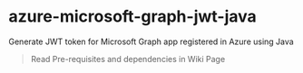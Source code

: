 # azure-microsoft-graph-jwt-java
Generate JWT token for Microsoft Graph app registered in Azure using Java
>Read Pre-requisites and dependencies in Wiki Page
